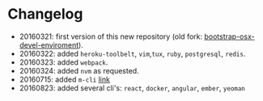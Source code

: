 # Changelog

* 20160321: first version of this new repository (old fork: [bootstrap-osx-devel-enviroment](https://github.com/carlosveloso/bootstrap-osx-devel-enviroment)).
* 20160322: added `heroku-toolbelt`, `vim`,`tux`, `ruby`, `postgresql`, `redis`.
* 20160323: added `webpack`.
* 20160324: added `nvm` as requested.
* 20160715: added `m-cli` [link](https://github.com/rgcr/m-cli)
* 20160823: added several cli's: `react`, `docker`, `angular`, `ember`, `yeoman`
